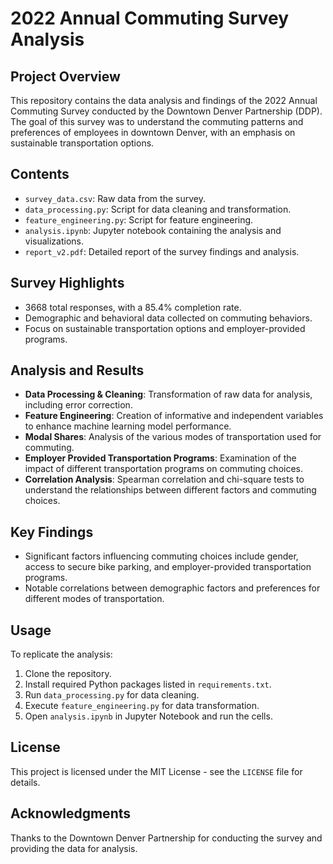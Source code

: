 # 2022 Annual Commuting Survey Analysis

## Project Overview
This repository contains the data analysis and findings of the 2022 Annual Commuting Survey conducted by the Downtown Denver Partnership (DDP). The goal of this survey was to understand the commuting patterns and preferences of employees in downtown Denver, with an emphasis on sustainable transportation options.

## Contents
- `survey_data.csv`: Raw data from the survey.
- `data_processing.py`: Script for data cleaning and transformation.
- `feature_engineering.py`: Script for feature engineering.
- `analysis.ipynb`: Jupyter notebook containing the analysis and visualizations.
- `report_v2.pdf`: Detailed report of the survey findings and analysis.

## Survey Highlights
- 3668 total responses, with a 85.4% completion rate.
- Demographic and behavioral data collected on commuting behaviors.
- Focus on sustainable transportation options and employer-provided programs.

## Analysis and Results
- **Data Processing & Cleaning**: Transformation of raw data for analysis, including error correction.
- **Feature Engineering**: Creation of informative and independent variables to enhance machine learning model performance.
- **Modal Shares**: Analysis of the various modes of transportation used for commuting.
- **Employer Provided Transportation Programs**: Examination of the impact of different transportation programs on commuting choices.
- **Correlation Analysis**: Spearman correlation and chi-square tests to understand the relationships between different factors and commuting choices.

## Key Findings
- Significant factors influencing commuting choices include gender, access to secure bike parking, and employer-provided transportation programs.
- Notable correlations between demographic factors and preferences for different modes of transportation.

## Usage
To replicate the analysis:
1. Clone the repository.
2. Install required Python packages listed in `requirements.txt`.
3. Run `data_processing.py` for data cleaning.
4. Execute `feature_engineering.py` for data transformation.
5. Open `analysis.ipynb` in Jupyter Notebook and run the cells.

## License
This project is licensed under the MIT License - see the `LICENSE` file for details.

## Acknowledgments
Thanks to the Downtown Denver Partnership for conducting the survey and providing the data for analysis.

